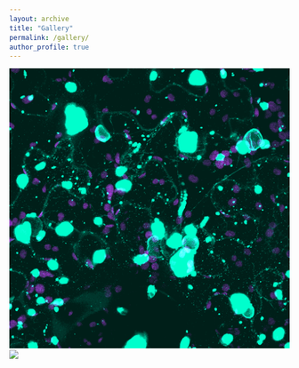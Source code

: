 ```yaml
---
layout: archive
title: "Gallery"
permalink: /gallery/
author_profile: true
---
```


<div id="caption2" style="display:none">
    <h4>Bowness Bay</h4><p>Presenting research</p>
</div>              
<div id="captions">
  <a href="img/img1.jpg" data-sub-html="<h4>Fading Light</h4><p>Self-assembled vesicles created by the potyviral protein 6K2.</p>" >
      <img src="/images/6k2.png" />
  </a>
  <a href="/images/populations.jpg" data-sub-html="#caption2">
      <img src="img/thumb2.jpg" />
  </a>

</div>
